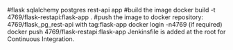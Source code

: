 #flask sqlalchemy postgres rest-api app
#build the image
docker build -t 4769/flask-restapi:flask-app .
#push the image to docker repository: 4769/flask_pg_rest-api with tag:flask-app
docker login -n4769
(if required)
docker push 4769/flask-restapi:flask-app
Jenkinsfile is added at the root for Continuous Integration.
